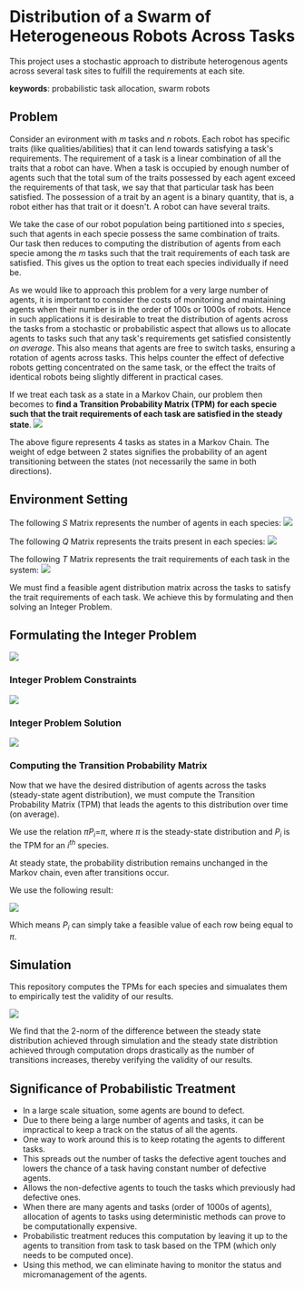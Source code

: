 # Distribution of a Swarm of Heterogeneous Robots Across Tasks

This project uses a stochastic approach to distribute heterogenous agents across several task sites to fulfill the requirements at each site.

**keywords**: probabilistic task allocation, swarm robots

## Problem

Consider an evironment with $m$ tasks and $n$ robots. Each robot has specific traits (like qualities/abilities) that it can lend towards satisfying a task's requirements. The requirement of a task is a linear combination of all the traits that a robot can have. When a task is occupied by enough number of agents such that the total sum of the traits possessed by each agent exceed the requirements of that task, we say that that particular task has been satisfied. The possession of a trait by an agent is a binary quantity, that is, a robot either has that trait or it doesn't. A robot can have several traits.

We take the case of our robot population being partitioned into $s$ species, such that agents in each specie possess the same combination of traits. Our task then reduces to computing the distribution of agents from each specie among the $m$ tasks such that the trait requirements of each task are satisfied. This gives us the option to treat each species individually if need be.

As we would like to approach this problem for a very large number of agents, it is important to consider the costs of monitoring and maintaining agents when their number is in the order of 100s or 1000s of robots. Hence in such applications it is desirable to treat the distribution of agents across the tasks from a stochastic or probabilistic aspect that allows us to allocate agents to tasks such that any task's requirements get satisfied consistently *on average*. This also means that agents are free to switch tasks, ensuring a rotation of agents across tasks. This helps counter the effect of defective robots getting concentrated on the same task, or the effect the traits of identical robots being slightly different in practical cases.

If we treat each task as a state in a Markov Chain, our problem then becomes to **find a Transition Probability Matrix (TPM) for each specie such that the trait requirements of each task are satisfied in the steady state**.
![](ReadME_Resources/tasks_markov_chain.png)

The above figure represents 4 tasks as states in a Markov Chain. The weight of edge between 2 states signifies the probability of an agent transitioning between the states (not necessarily the same in both directions).

## Environment Setting
The following $S$ Matrix represents the number of agents in each species:
![](ReadME_Resources/S_Matrix.png)

The following $Q$ Matrix represents the traits present in each species:
![](ReadME_Resources/Q_Matrix.png)

The following $T$ Matrix represents the trait requirements of each task in the system:
![](ReadME_Resources/T_Matrix.png)

We must find a feasible agent distribution matrix across the tasks to satisfy the trait requirements of each task. We achieve this by formulating and then solving an Integer Problem.

## Formulating the Integer Problem
![](ReadME_Resources/IntegerProblem_Background.png)

### Integer Problem Constraints
![](ReadME_Resources/IntegerProblem_Constraints.png)

### Integer Problem Solution
![](ReadME_Resources/IntegerProblem_Solution.png)

### Computing the Transition Probability Matrix
Now that we have the desired distribution of agents across the tasks (steady-state agent distribution), we must compute the Transition Probability Matrix (TPM) that leads the agents to this distribution over time (on average).

We use the relation $\pi$$P_i$$=$$\pi$,
where $\pi$ is the steady-state distribution and $P_i$ is the TPM for an $i^{th}$ species.

At steady state, the probability distribution remains unchanged in the Markov chain, even after transitions occur.

We use the following result:

![](ReadME_Resources/pi*P.png)

Which means $P_i$ can simply take a feasible value of each row being equal to $\pi$.

## Simulation
This repository computes the TPMs for each species and simualates them to empirically test the validity of our results.

![](ReadME_Resources/Results.png)

We find that the 2-norm of the difference between the steady state distribution achieved through simulation and the steady state distribtion achieved through computation drops drastically as the number of transitions increases, thereby verifying the validity of our results.

## Significance of Probabilistic Treatment
- In a large scale situation, some agents are bound to defect.
- Due to there being a large number of agents and tasks, it can be impractical to keep a track on the status of all the agents.
- One way to work around this is to keep rotating the agents to different tasks.
- This spreads out the number of tasks the defective agent touches and lowers the chance of a task having constant number of defective agents.
- Allows the non-defective agents to touch the tasks which previously had defective ones.
- When there are many agents and tasks (order of 1000s of agents), allocation of agents to tasks using deterministic methods can prove to be computationally expensive.
- Probabilistic treatment reduces this computation by leaving it up to the agents to transition from task to task based on the TPM (which only needs to be computed once).
- Using this method, we can eliminate having to monitor the status and micromanagement of the agents.
